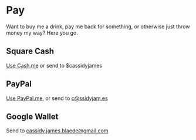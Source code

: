# Pay

Want to buy me a drink, pay me back for something, or otherwise just throw money my way? Here you go.

<h2><i class="fa fa-fw fa-usd"></i> Square Cash</h2>

[Use Cash.me](https://cash.me/$cassidyjames) or send to $cassidyjames

<h2><i class="fa fa-fw fa-paypal"></i> PayPal</h2>

[Use PayPal.me](https://paypal.me/cassidyjames), or send to c@ssidyjam.es

<h2><i class="fa fa-fw fa-google-wallet"></i> Google Wallet</h2>

Send to cassidy.james.blaede@gmail.com